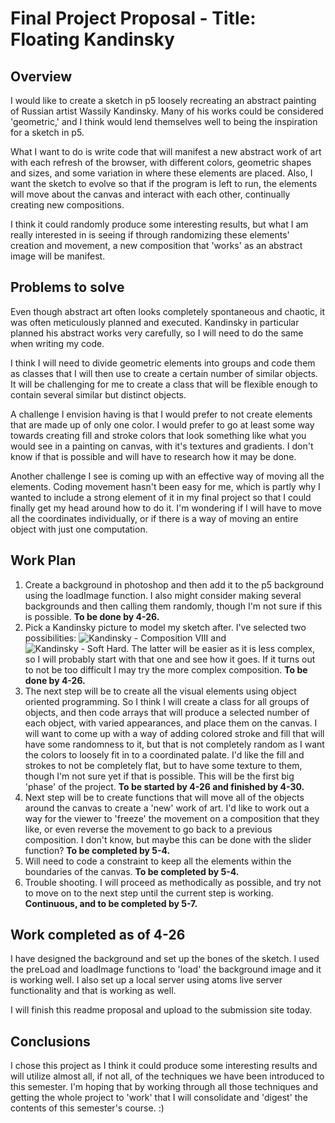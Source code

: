 # Final Project Proposal - Title: Floating Kandinsky

## Overview

I would like to create a sketch in p5 loosely recreating an abstract painting of Russian artist Wassily Kandinsky. Many of his works could be considered 'geometric,' and I think would lend themselves well to being the inspiration for a sketch in p5.

What I want to do is write code that will manifest a new abstract work of art with each refresh of the browser, with different colors, geometric shapes and sizes, and some variation in where these elements are placed. Also, I want the sketch to evolve so that if the program is left to run, the elements will move about the canvas and interact with each other, continually creating new compositions.

I think it could randomly produce some interesting results, but what I am really interested in is seeing if through randomizing these elements' creation and movement, a new composition that 'works' as an abstract image will be manifest.

## Problems to solve

Even though abstract art often looks completely spontaneous and chaotic, it was often meticulously planned and executed. Kandinsky in particular planned his abstract works very carefully, so I will need to do the same when writing my code.

I think I will need to divide geometric elements into groups and code them as classes that I will then use to create a certain number of similar objects. It will be challenging for me to create a class that will be flexible enough to contain several similar but distinct objects.

A challenge I envision having is that I would prefer to not create elements that are made up of only one color. I would prefer to go at least some way towards creating fill and stroke colors that look something like what you would see in a painting on canvas, with it's textures and gradients. I don't know if that is possible and will have to research how it may be done.

Another challenge I see is coming up with an effective way of moving all the elements. Coding movement hasn't been easy for me, which is partly why I wanted to include a strong element of it in my final project so that I could finally get my head around how to do it. I'm wondering if I will have to move all the coordinates individually, or if there is a way of moving an entire object with just one computation.

## Work Plan

1. Create a background in photoshop and then add it to the p5 background using the loadImage function. I also might consider making several backgrounds and then calling them randomly, though I'm not sure if this is possible. **To be done by 4-26.**
2. Pick a Kandinsky picture to model my sketch after. I've selected two possibilities: ![Kandinsky - Composition VIII](https://github.com/MarkLannenUM/work-120/blob/master/hw-FinalProjectProposal/Kandinsky_2.jpg) and ![Kandinsky - Soft Hard](https://github.com/MarkLannenUM/work-120/blob/master/hw-FinalProjectProposal/Kandinsky_1.jpg). The latter will be easier as it is less complex, so I will probably start with that one and see how it goes. If it turns out to not be too difficult I may try the more complex composition. **To be done by 4-26.**
3. The next step will be to create all the visual elements using object oriented programming. So I think I will create a class for all groups of objects, and then code arrays that will produce a selected number of each object, with varied appearances, and place them on the canvas. I will want to come up with a way of adding colored stroke and fill that will have some randomness to it, but that is not completely random as I want the colors to loosely fit in to a coordinated palate. I'd like the fill and strokes to not be completely flat, but to have some texture to them, though I'm not sure yet if that is possible. This will be the first big 'phase' of the project. **To be started by 4-26 and finished by 4-30.**
4. Next step will be to create functions that will move all of the objects around the canvas to create a 'new' work of art. I'd like to work out a way for the viewer to 'freeze' the movement on a composition that they like, or even reverse the movement to go back to a previous composition. I don't know, but maybe this can be done with the slider function? **To be completed by 5-4.**
5. Will need to code a constraint to keep all the elements within the boundaries of the canvas. **To be completed by 5-4.**
5. Trouble shooting. I will proceed as methodically as possible, and try not to move on to the next step until the current step is working. **Continuous, and to be completed by 5-7.**

## Work completed as of 4-26

I have designed the background and set up the bones of the sketch. I used the preLoad and loadImage functions to 'load' the background image and it is working well. I also set up a local server using atoms live server functionality and that is working as well.

I will finish this readme proposal and upload to the submission site today.

## Conclusions

I chose this project as I think it could produce some interesting results and will utilize almost all, if not all, of the techniques we have been introduced to this semester. I'm hoping that by working through all those techniques and getting the whole project to 'work' that I will consolidate and 'digest' the contents of this semester's course.  :)
